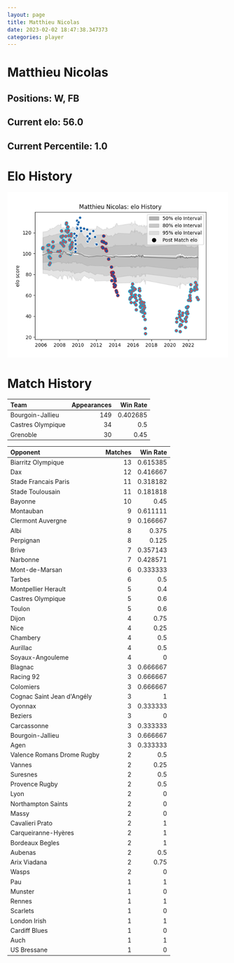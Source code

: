 ```yaml
---  
layout: page  
title: Matthieu Nicolas  
date: 2023-02-02 18:47:38.347373  
categories: player  
---
```

# Matthieu Nicolas

## Positions: W, FB

## Current elo: 56.0

## Current Percentile: 1.0

# Elo History


![elo history](history_MatthieuNicolas.png)
# Match History


| Team              |   Appearances |   Win Rate |
|:------------------|--------------:|-----------:|
| Bourgoin-Jallieu  |           149 |   0.402685 |
| Castres Olympique |            34 |   0.5      |
| Grenoble          |            30 |   0.45     |

| Opponent                   |   Matches |   Win Rate |
|:---------------------------|----------:|-----------:|
| Biarritz Olympique         |        13 |   0.615385 |
| Dax                        |        12 |   0.416667 |
| Stade Francais Paris       |        11 |   0.318182 |
| Stade Toulousain           |        11 |   0.181818 |
| Bayonne                    |        10 |   0.45     |
| Montauban                  |         9 |   0.611111 |
| Clermont Auvergne          |         9 |   0.166667 |
| Albi                       |         8 |   0.375    |
| Perpignan                  |         8 |   0.125    |
| Brive                      |         7 |   0.357143 |
| Narbonne                   |         7 |   0.428571 |
| Mont-de-Marsan             |         6 |   0.333333 |
| Tarbes                     |         6 |   0.5      |
| Montpellier Herault        |         5 |   0.4      |
| Castres Olympique          |         5 |   0.6      |
| Toulon                     |         5 |   0.6      |
| Dijon                      |         4 |   0.75     |
| Nice                       |         4 |   0.25     |
| Chambery                   |         4 |   0.5      |
| Aurillac                   |         4 |   0.5      |
| Soyaux-Angouleme           |         4 |   0        |
| Blagnac                    |         3 |   0.666667 |
| Racing 92                  |         3 |   0.666667 |
| Colomiers                  |         3 |   0.666667 |
| Cognac Saint Jean d'Angély |         3 |   1        |
| Oyonnax                    |         3 |   0.333333 |
| Beziers                    |         3 |   0        |
| Carcassonne                |         3 |   0.333333 |
| Bourgoin-Jallieu           |         3 |   0.666667 |
| Agen                       |         3 |   0.333333 |
| Valence Romans Drome Rugby |         2 |   0.5      |
| Vannes                     |         2 |   0.25     |
| Suresnes                   |         2 |   0.5      |
| Provence Rugby             |         2 |   0.5      |
| Lyon                       |         2 |   0        |
| Northampton Saints         |         2 |   0        |
| Massy                      |         2 |   0        |
| Cavalieri Prato            |         2 |   1        |
| Carqueiranne-Hyères        |         2 |   1        |
| Bordeaux Begles            |         2 |   1        |
| Aubenas                    |         2 |   0.5      |
| Arix Viadana               |         2 |   0.75     |
| Wasps                      |         2 |   0        |
| Pau                        |         1 |   1        |
| Munster                    |         1 |   0        |
| Rennes                     |         1 |   1        |
| Scarlets                   |         1 |   0        |
| London Irish               |         1 |   1        |
| Cardiff Blues              |         1 |   0        |
| Auch                       |         1 |   1        |
| US Bressane                |         1 |   0        |